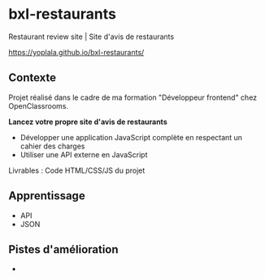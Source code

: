 # bxl-restaurants
Restaurant review site | Site d'avis de restaurants

https://yoplala.github.io/bxl-restaurants/


## Contexte

Projet réalisé dans le cadre de ma formation "Développeur frontend" chez OpenClassrooms.

**Lancez votre propre site d'avis de restaurants**
- Développer une application JavaScript complète en respectant un cahier des charges
- Utiliser une API externe en JavaScript

Livrables : Code HTML/CSS/JS du projet


## Apprentissage
- API
- JSON


## Pistes d'amélioration
- 
